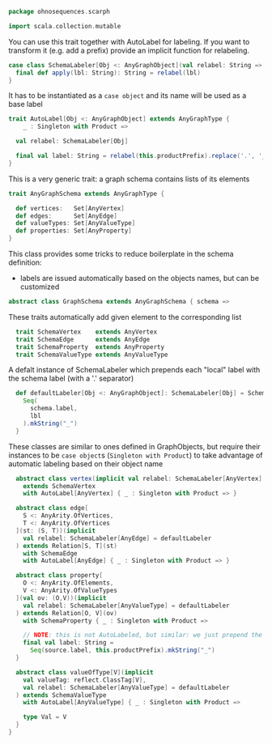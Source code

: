 
```scala
package ohnosequences.scarph

import scala.collection.mutable
```

You can use this trait together with AutoLabel for labeling. If you want to transform it (e.g. add a prefix) provide an implicit function for relabeling.

```scala
case class SchemaLabeler[Obj <: AnyGraphObject](val relabel: String => String) {
  final def apply(lbl: String): String = relabel(lbl)
}
```

It has to be instantiated as a `case object` and its name will be used as a base label

```scala
trait AutoLabel[Obj <: AnyGraphObject] extends AnyGraphType {
    _ : Singleton with Product =>

  val relabel: SchemaLabeler[Obj]

  final val label: String = relabel(this.productPrefix).replace('.', '_')
}
```

This is a very generic trait: a graph schema contains lists of its elements

```scala
trait AnyGraphSchema extends AnyGraphType {

  def vertices:   Set[AnyVertex]
  def edges:      Set[AnyEdge]
  def valueTypes: Set[AnyValueType]
  def properties: Set[AnyProperty]
}
```


This class provides some tricks to reduce boilerplate in the schema definition:

 - labels are issued automatically based on the objects names, but can be customized


```scala
abstract class GraphSchema extends AnyGraphSchema { schema =>
```

These traits automatically add given element to the corresponding list

```scala
  trait SchemaVertex    extends AnyVertex
  trait SchemaEdge      extends AnyEdge
  trait SchemaProperty  extends AnyProperty
  trait SchemaValueType extends AnyValueType
```

A defalt instance of SchemaLabeler which prepends each "local" label with the schema label (with a '.' separator)

```scala
  def defaultLabeler[Obj <: AnyGraphObject]: SchemaLabeler[Obj] = SchemaLabeler { lbl =>
    Seq(
      schema.label,
      lbl
    ).mkString("_")
  }
```

These classes are similar to ones defined in GraphObjects, but require their instances to be `case object`s (`Singleton with Product`) to take advantage of automatic labeling based on their object name

```scala
  abstract class vertex(implicit val relabel: SchemaLabeler[AnyVertex] = defaultLabeler)
    extends SchemaVertex
    with AutoLabel[AnyVertex] { _ : Singleton with Product => }

  abstract class edge[
    S <: AnyArity.OfVertices,
    T <: AnyArity.OfVertices
  ](st: (S, T))(implicit
    val relabel: SchemaLabeler[AnyEdge] = defaultLabeler
  ) extends Relation[S, T](st)
    with SchemaEdge
    with AutoLabel[AnyEdge] { _ : Singleton with Product => }

  abstract class property[
    O <: AnyArity.OfElements,
    V <: AnyArity.OfValueTypes
  ](val ov: (O,V))(implicit
    val relabel: SchemaLabeler[AnyValueType] = defaultLabeler
  ) extends Relation[O, V](ov)
    with SchemaProperty { _ : Singleton with Product =>

    // NOTE: this is not AutoLabeled, but similar: we just prepend the owner label
    final val label: String =
      Seq(source.label, this.productPrefix).mkString("_")
  }

  abstract class valueOfType[V](implicit
    val valueTag: reflect.ClassTag[V],
    val relabel: SchemaLabeler[AnyValueType] = defaultLabeler
  ) extends SchemaValueType
    with AutoLabel[AnyValueType] { _ : Singleton with Product =>

    type Val = V
  }
}

```




[test/scala/ohnosequences/scarph/asserts.scala]: ../../../../test/scala/ohnosequences/scarph/asserts.scala.md
[test/scala/ohnosequences/scarph/TwitterQueries.scala]: ../../../../test/scala/ohnosequences/scarph/TwitterQueries.scala.md
[test/scala/ohnosequences/scarph/impl/dummyTest.scala]: ../../../../test/scala/ohnosequences/scarph/impl/dummyTest.scala.md
[test/scala/ohnosequences/scarph/impl/dummy.scala]: ../../../../test/scala/ohnosequences/scarph/impl/dummy.scala.md
[test/scala/ohnosequences/scarph/impl/writes.scala]: ../../../../test/scala/ohnosequences/scarph/impl/writes.scala.md
[test/scala/ohnosequences/scarph/TwitterSchema.scala]: ../../../../test/scala/ohnosequences/scarph/TwitterSchema.scala.md
[test/scala/ohnosequences/scarph/implicitSearch.scala]: ../../../../test/scala/ohnosequences/scarph/implicitSearch.scala.md
[test/scala/ohnosequences/scarph/SchemaCreation.scala]: ../../../../test/scala/ohnosequences/scarph/SchemaCreation.scala.md
[main/scala/ohnosequences/scarph/arities.scala]: arities.scala.md
[main/scala/ohnosequences/scarph/schemas.scala]: schemas.scala.md
[main/scala/ohnosequences/scarph/predicates.scala]: predicates.scala.md
[main/scala/ohnosequences/scarph/package.scala]: package.scala.md
[main/scala/ohnosequences/scarph/objects.scala]: objects.scala.md
[main/scala/ohnosequences/scarph/impl/distributivity.scala]: impl/distributivity.scala.md
[main/scala/ohnosequences/scarph/impl/tensors.scala]: impl/tensors.scala.md
[main/scala/ohnosequences/scarph/impl/evals.scala]: impl/evals.scala.md
[main/scala/ohnosequences/scarph/impl/category.scala]: impl/category.scala.md
[main/scala/ohnosequences/scarph/impl/biproducts.scala]: impl/biproducts.scala.md
[main/scala/ohnosequences/scarph/impl/relations.scala]: impl/relations.scala.md
[main/scala/ohnosequences/scarph/syntax/package.scala]: syntax/package.scala.md
[main/scala/ohnosequences/scarph/syntax/objects.scala]: syntax/objects.scala.md
[main/scala/ohnosequences/scarph/syntax/morphisms.scala]: syntax/morphisms.scala.md
[main/scala/ohnosequences/scarph/syntax/writes.scala]: syntax/writes.scala.md
[main/scala/ohnosequences/scarph/morphisms.scala]: morphisms.scala.md
[main/scala/ohnosequences/scarph/tensor.scala]: tensor.scala.md
[main/scala/ohnosequences/scarph/axioms.scala]: axioms.scala.md
[main/scala/ohnosequences/scarph/isomorphisms.scala]: isomorphisms.scala.md
[main/scala/ohnosequences/scarph/writes.scala]: writes.scala.md
[main/scala/ohnosequences/scarph/rewrites.scala]: rewrites.scala.md
[main/scala/ohnosequences/scarph/biproduct.scala]: biproduct.scala.md
